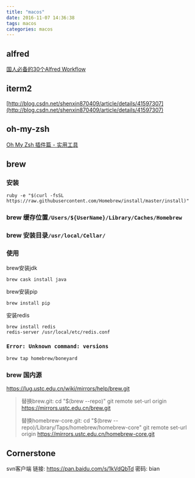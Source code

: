 ```yaml
---
title: "macos"
date: 2016-11-07 14:36:38
tags: macos
categories: macos
---
```


## alfred

[国人必备的30个Alfred Workflow](http://www.waerfa.com/alfred-workflow)

## iterm2

[http://blog.csdn.net/shenxin870409/article/details/41597307](http://blog.csdn.net/shenxin870409/article/details/41597307)

## oh-my-zsh
[Oh My Zsh 插件篇 - 实用工具](http://www.tuicool.com/articles/J3aIvuU)

## brew

### 安装

```
ruby -e "$(curl -fsSL https://raw.githubusercontent.com/Homebrew/install/master/install)"
```

### brew 缓存位置`/Users/${UserName}/Library/Caches/Homebrew`
### brew 安装目录`/usr/local/Cellar/`

### 使用

brew安装jdk

```
brew cask install java
```

brew安装pip

```
brew install pip
```

安装redis
```
brew install redis
redis-server /usr/local/etc/redis.conf
```

### `Error: Unknown command: versions`

```
brew tap homebrew/boneyard
```
### brew 国内源
https://lug.ustc.edu.cn/wiki/mirrors/help/brew.git

>替换brew.git:
>cd "$(brew --repo)"
>git remote set-url origin https://mirrors.ustc.edu.cn/brew.git
>
>替换homebrew-core.git:
>cd "$(brew --repo)/Library/Taps/homebrew/homebrew-core"
>git remote set-url origin https://mirrors.ustc.edu.cn/homebrew-core.git

## Cornerstone
svn客户端
链接: https://pan.baidu.com/s/1kVdQbTd 密码: bian
